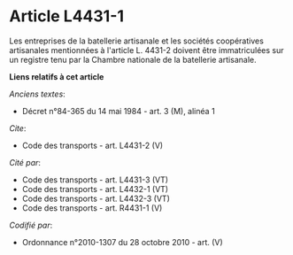# Article L4431-1

Les entreprises de la batellerie artisanale et les sociétés coopératives artisanales mentionnées à l'article L. 4431-2
doivent être immatriculées sur un registre tenu par la Chambre nationale de la batellerie artisanale.

**Liens relatifs à cet article**

_Anciens textes_:

  - Décret n°84-365 du 14 mai 1984 - art. 3 (M), alinéa 1

_Cite_:

  - Code des transports - art. L4431-2 (V)

_Cité par_:

  - Code des transports - art. L4431-3 (VT)
  - Code des transports - art. L4432-1 (VT)
  - Code des transports - art. L4432-3 (VT)
  - Code des transports - art. R4431-1 (V)

_Codifié par_:

  - Ordonnance n°2010-1307 du 28 octobre 2010 - art. (V)
